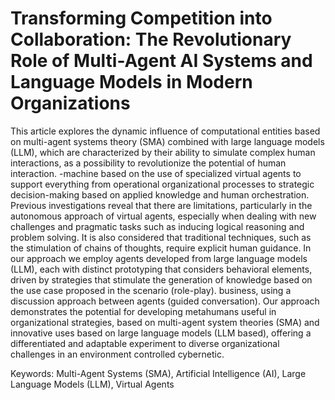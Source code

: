 # Transforming Competition into Collaboration: The Revolutionary Role of Multi-Agent AI Systems and Language Models in Modern Organizations

This article explores the dynamic influence of computational entities based on multi-agent systems theory (SMA) combined with large language models (LLM), which are characterized by their ability to simulate complex human interactions, as a possibility to revolutionize the potential of human interaction. -machine based on the use of specialized virtual agents to support everything from operational organizational processes to strategic decision-making based on applied knowledge and human orchestration. Previous investigations reveal that there are limitations, particularly in the autonomous approach of virtual agents, especially when dealing with new challenges and pragmatic tasks such as inducing logical reasoning and problem solving. It is also considered that traditional techniques, such as the stimulation of chains of thoughts, require explicit human guidance. In our approach we employ agents developed from large language models (LLM), each with distinct prototyping that considers behavioral elements, driven by strategies that stimulate the generation of knowledge based on the use case proposed in the scenario (role-play). business, using a discussion approach between agents (guided conversation). Our approach demonstrates the potential for developing metahumans useful in organizational strategies, based on multi-agent system theories (SMA) and innovative uses based on large language models (LLM based), offering a differentiated and adaptable experiment to diverse organizational challenges in an environment controlled cybernetic.

Keywords: Multi-Agent Systems (SMA), Artificial Intelligence (AI), Large Language Models (LLM), Virtual Agents
